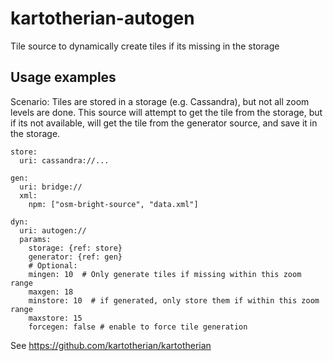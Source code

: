 # kartotherian-autogen
Tile source to dynamically create tiles if its missing in the storage

## Usage examples

Scenario: Tiles are stored in a storage (e.g. Cassandra), but not all zoom levels are done. This source will attempt
 to get the tile from the storage, but if its not available, will get the tile from the generator source, and save
 it in the storage.

```
store:
  uri: cassandra://...

gen:
  uri: bridge://
  xml:
    npm: ["osm-bright-source", "data.xml"]

dyn:
  uri: autogen://
  params:
    storage: {ref: store}
    generator: {ref: gen}
    # Optional:
    mingen: 10  # Only generate tiles if missing within this zoom range
    maxgen: 18
    minstore: 10  # if generated, only store them if within this zoom range
    maxstore: 15
    forcegen: false # enable to force tile generation
```

See https://github.com/kartotherian/kartotherian
